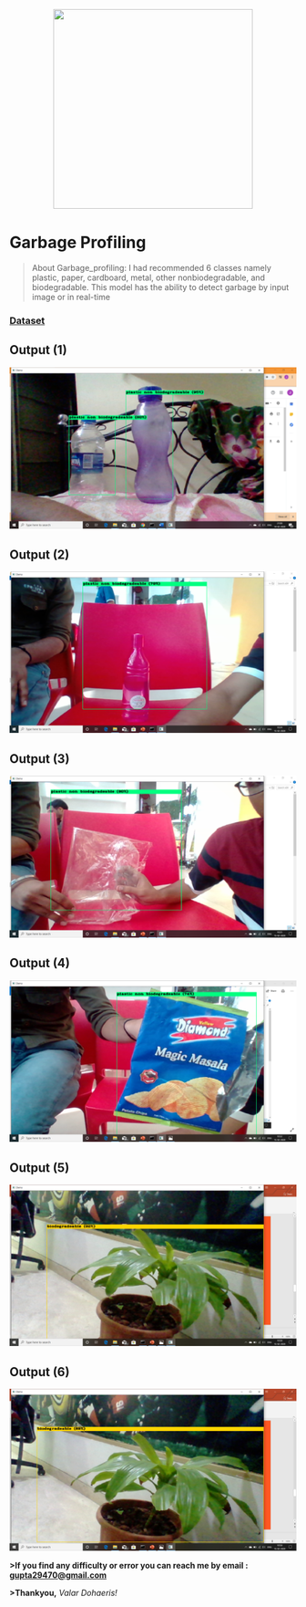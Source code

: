 <p align="center">
    <img width="350" height="350" src="https://images.unsplash.com/photo-1605600659908-0ef719419d41?ixlib=rb-1.2.1&ixid=MXwxMjA3fDB8MHxzZWFyY2h8MXx8Z2FyYmFnZSUyMGNhbnxlbnwwfHwwfA%3D%3D&auto=format&fit=crop&w=400&q=60">
</p>

# Garbage Profiling
>About Garbage_profiling: I had recommended 6 classes namely plastic, paper, cardboard, metal, other nonbiodegradable, and biodegradable.
>This model has the ability to detect garbage by input image or in real-time

### [Dataset](https://www.kaggle.com/techsash/waste-classification-data)

## Output (1)
![Demo](./results/output1.png)


## Output (2)
![Demo](./results/output2.png)


## Output (3)
![Demo](./results/output3.png)


## Output (4)
![Demo](./results/output4.png)


## Output (5)
![Demo](./results/output5.png)

## Output (6)
![Demo](./results/output6.png)

**>If you find any difficulty or error you can reach me by email : gupta29470@gmail.com**

**>Thankyou,**
*Valar Dohaeris!*

